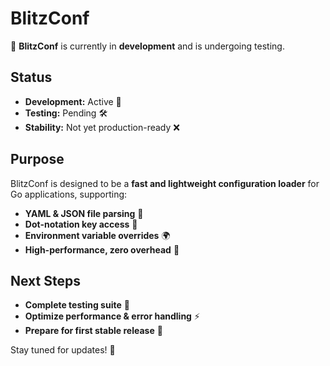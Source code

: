 # BlitzConf

🚀 **BlitzConf** is currently in **development** and is undergoing testing.

## Status
- **Development:** Active 🚧
- **Testing:** Pending 🛠️
- **Stability:** Not yet production-ready ❌

## Purpose
BlitzConf is designed to be a **fast and lightweight configuration loader** for Go applications, supporting:
- **YAML & JSON file parsing** 📂
- **Dot-notation key access** 🔑
- **Environment variable overrides** 🌍
- **High-performance, zero overhead** 🚀

## Next Steps
- **Complete testing suite** 🔬
- **Optimize performance & error handling** ⚡
- **Prepare for first stable release** 🎉

Stay tuned for updates! 📢

